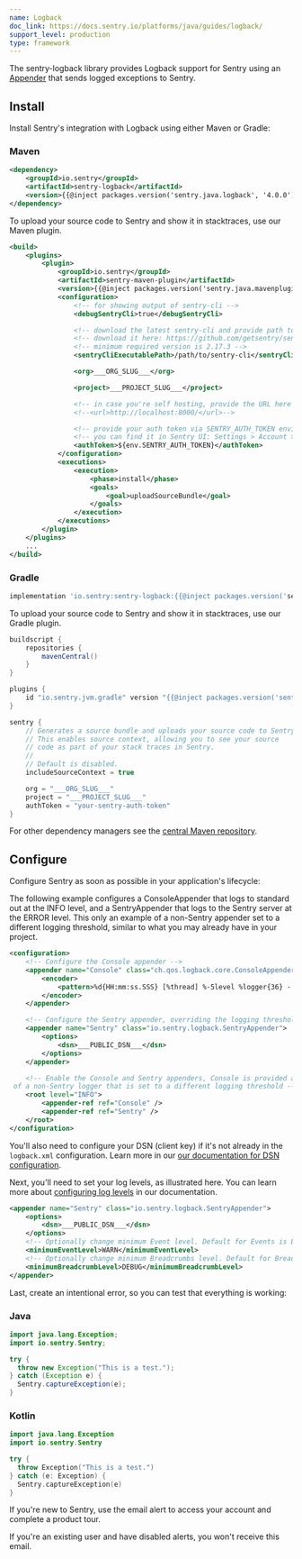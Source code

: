 ```yaml
---
name: Logback
doc_link: https://docs.sentry.io/platforms/java/guides/logback/
support_level: production
type: framework
---
```


<Alert level="info">
   The sentry-logback library provides Logback support for Sentry using an <a href=https://logback.qos.ch/apidocs/ch/qos/logback/core/Appender.html>Appender</a> that sends logged exceptions to Sentry.
</Alert>

## Install

Install Sentry's integration with Logback using either Maven or Gradle:

### Maven

```xml
<dependency>
    <groupId>io.sentry</groupId>
    <artifactId>sentry-logback</artifactId>
    <version>{{@inject packages.version('sentry.java.logback', '4.0.0') }}</version>
</dependency>
```

To upload your source code to Sentry and show it in stacktraces, use our Maven plugin.

```xml
<build>
    <plugins>
        <plugin>
            <groupId>io.sentry</groupId>
            <artifactId>sentry-maven-plugin</artifactId>
            <version>{{@inject packages.version('sentry.java.mavenplugin', '0.0.2') }}</version>
            <configuration>
                <!-- for showing output of sentry-cli -->
                <debugSentryCli>true</debugSentryCli>

                <!-- download the latest sentry-cli and provide path to it here -->
                <!-- download it here: https://github.com/getsentry/sentry-cli/releases -->
                <!-- minimum required version is 2.17.3 -->
                <sentryCliExecutablePath>/path/to/sentry-cli</sentryCliExecutablePath>

                <org>___ORG_SLUG___</org>

                <project>___PROJECT_SLUG___</project>

                <!-- in case you're self hosting, provide the URL here -->
                <!--<url>http://localhost:8000/</url>-->

                <!-- provide your auth token via SENTRY_AUTH_TOKEN environment variable -->
                <!-- you can find it in Sentry UI: Settings > Account > API > Auth Tokens -->
                <authToken>${env.SENTRY_AUTH_TOKEN}</authToken>
            </configuration>
            <executions>
                <execution>
                    <phase>install</phase>
                    <goals>
                        <goal>uploadSourceBundle</goal>
                    </goals>
                </execution>
            </executions>
        </plugin>
    </plugins>
    ...
</build>
```

### Gradle

```groovy
implementation 'io.sentry:sentry-logback:{{@inject packages.version('sentry.java.logback', '4.0.0') }}'
```

To upload your source code to Sentry and show it in stacktraces, use our Gradle plugin.

```groovy
buildscript {
    repositories {
        mavenCentral()
    }
}

plugins {
    id "io.sentry.jvm.gradle" version "{{@inject packages.version('sentry.java.android.gradle-plugin', '3.8.1') }}"
}

sentry {  
    // Generates a source bundle and uploads your source code to Sentry.
    // This enables source context, allowing you to see your source
    // code as part of your stack traces in Sentry.
    //
    // Default is disabled.
    includeSourceContext = true

    org = "___ORG_SLUG___"
    project = "___PROJECT_SLUG___"
    authToken = "your-sentry-auth-token"
}
```

For other dependency managers see the [central Maven repository](https://search.maven.org/artifact/io.sentry/sentry-logback).

## Configure

Configure Sentry as soon as possible in your application's lifecycle:

<Note>

The following example configures a ConsoleAppender that logs to standard out at the INFO level, and a SentryAppender that logs to the Sentry server at the ERROR level. This only an example of a non-Sentry appender set to a different logging threshold, similar to what you may already have in your project.

</Note>

```xml
<configuration>
    <!-- Configure the Console appender -->
    <appender name="Console" class="ch.qos.logback.core.ConsoleAppender">
        <encoder>
            <pattern>%d{HH:mm:ss.SSS} [%thread] %-5level %logger{36} - %msg%n</pattern>
        </encoder>
    </appender>

    <!-- Configure the Sentry appender, overriding the logging threshold to the WARN level -->
    <appender name="Sentry" class="io.sentry.logback.SentryAppender">
        <options>
            <dsn>___PUBLIC_DSN___</dsn>
        </options>
    </appender>

    <!-- Enable the Console and Sentry appenders, Console is provided as an example
 of a non-Sentry logger that is set to a different logging threshold -->
    <root level="INFO">
        <appender-ref ref="Console" />
        <appender-ref ref="Sentry" />
    </root>
</configuration>
```

You'll also need to configure your DSN (client key) if it's not already in the `logback.xml` configuration. Learn more in our <a href=https://docs.sentry.io/platforms/java/guides/logback/#dsn-configuration/>our documentation for DSN configuration</a>.

Next, you'll need to set your log levels, as illustrated here. You can learn more about <a href=https://docs.sentry.io/platforms/java/guides/logback/#minimum-log-level/>configuring log levels</a> in our documentation.

```xml
<appender name="Sentry" class="io.sentry.logback.SentryAppender">
    <options>
        <dsn>___PUBLIC_DSN___</dsn>
    </options>
    <!-- Optionally change minimum Event level. Default for Events is ERROR -->
    <minimumEventLevel>WARN</minimumEventLevel>
    <!-- Optionally change minimum Breadcrumbs level. Default for Breadcrumbs is INFO -->
    <minimumBreadcrumbLevel>DEBUG</minimumBreadcrumbLevel>
</appender>
```

Last, create an intentional error, so you can test that everything is working:

### Java

```java {tabTitle: Java}
import java.lang.Exception;
import io.sentry.Sentry;

try {
  throw new Exception("This is a test.");
} catch (Exception e) {
  Sentry.captureException(e);
}
```

### Kotlin

```kotlin
import java.lang.Exception
import io.sentry.Sentry

try {
  throw Exception("This is a test.")
} catch (e: Exception) {
  Sentry.captureException(e)
}
```

If you're new to Sentry, use the email alert to access your account and complete a product tour.

If you're an existing user and have disabled alerts, you won't receive this email.
